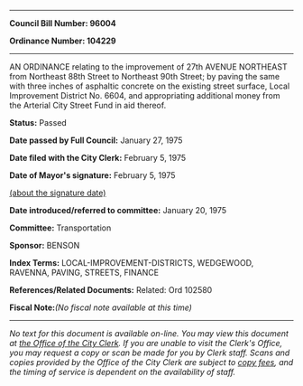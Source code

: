 

********

**Council Bill Number: 96004**
   
**Ordinance Number: 104229**
********

 AN ORDINANCE relating to the improvement of 27th AVENUE NORTHEAST from Northeast 88th Street to Northeast 90th Street; by paving the same with three inches of asphaltic concrete on the existing street surface, Local Improvement District No. 6604, and appropriating additional money from the Arterial City Street Fund in aid thereof.

**Status:** Passed
   
**Date passed by Full Council:** January 27, 1975
   
**Date filed with the City Clerk:** February 5, 1975
   
**Date of Mayor's signature:** February 5, 1975
   
[(about the signature date)](/~public/approvaldate.htm)
   
   
   
**Date introduced/referred to committee:** January 20, 1975
   
**Committee:** Transportation
   
**Sponsor:** BENSON
   
   
**Index Terms:** LOCAL-IMPROVEMENT-DISTRICTS, WEDGEWOOD, RAVENNA, PAVING, STREETS, FINANCE

**References/Related Documents:** Related: Ord 102580

**Fiscal Note:**_(No fiscal note available at this time)_
********

_No text for this document is available on-line. You may view this document at [the Office of the City Clerk](http://www.seattle.gov/leg/clerk/contactUs.htm). If you are unable to visit the Clerk's Office, you may request a copy or scan be made for you by Clerk staff. Scans and copies provided by the Office of the City Clerk are subject to [copy fees](http://clerk.seattle.gov/~public/clerkfees.htm), and the timing of service is dependent on the availability of staff._

